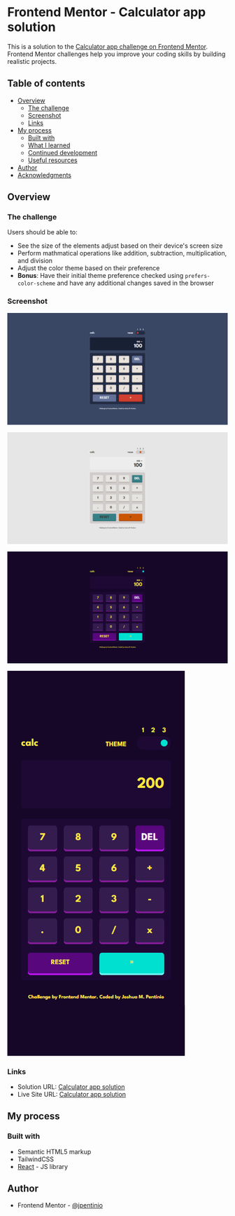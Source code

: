 # Frontend Mentor - Calculator app solution

This is a solution to the [Calculator app challenge on Frontend Mentor](https://www.frontendmentor.io/challenges/calculator-app-9lteq5N29). Frontend Mentor challenges help you improve your coding skills by building realistic projects. 

## Table of contents

- [Overview](#overview)
  - [The challenge](#the-challenge)
  - [Screenshot](#screenshot)
  - [Links](#links)
- [My process](#my-process)
  - [Built with](#built-with)
  - [What I learned](#what-i-learned)
  - [Continued development](#continued-development)
  - [Useful resources](#useful-resources)
- [Author](#author)
- [Acknowledgments](#acknowledgments)

## Overview

### The challenge

Users should be able to:

- See the size of the elements adjust based on their device's screen size
- Perform mathmatical operations like addition, subtraction, multiplication, and division
- Adjust the color theme based on their preference
- **Bonus**: Have their initial theme preference checked using `prefers-color-scheme` and have any additional changes saved in the browser

### Screenshot

![calculator-screenshot1](./public/calculator-screenshot1.png)

![calculator-screenshot2](./public/calculator-screenshot2.png)

![calculator-screenshot3](./public/calculator-screenshot3.png)

![calculator-screenshot4](./public/calculator-screenshot4.png)


### Links

- Solution URL: [Calculator app solution](https://your-solution-url.com)
- Live Site URL: [Calculator app solution](https://advice-generator-app-six-blond.vercel.app/)

## My process

### Built with

- Semantic HTML5 markup
- TailwindCSS
- [React](https://reactjs.org/) - JS library

## Author

- Frontend Mentor - [@jpentinio](https://www.frontendmentor.io/profile/jpentinio)